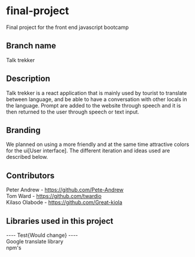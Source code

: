 # final-project
Final project for the front end javascript bootcamp

## Branch name
Talk trekker

## Description
Talk trekker is a react application that is mainly used by tourist to translate between language, and be able to have a conversation with other locals in the language.
Prompt are added to the website through speech and it is then returned to the user through speech or text input.

## Branding
We planned on using a more friendly and at the same time attractive colors for the ui[User interface].
The different iteration and ideas used are described below.

## Contributors
Peter Andrew - https://github.com/Pete-Andrew <br>
Tom Ward - https://github.com/twardio <br>
Kilaso Olabode - https://github.com/Great-kiola

## Libraries used in this project
---- Test{Would change} ---- <br>
Google translate library <br>
npm's

